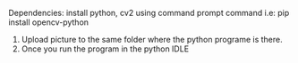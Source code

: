 Dependencies: install python, cv2 using command prompt command i.e: pip install opencv-python

1. Upload picture to the same folder where the python programe is there.
2. Once you run the program in the python IDLE
